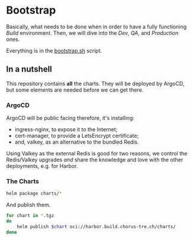 # Bootstrap

Basically, what needs to be done when in order to have a fully functioning *Build* environment. Then, we will dive into the *Dev*, *QA*, and *Production* ones.

Everything is in the [bootstrap.sh](./bootstrap.sh) script.

## In a nutshell

This repository contains **all** the charts. They will be deployed by ArgoCD, but some elements are needed before we can get there.

### ArgoCD

ArgoCD will be public facing therefore, it's installing:

 - ingress-nginx, to expose it to the Internet;
 - cert-manager, to provide a LetsEncrypt certificate;
 - and, valkey, as an alternative to the bundled Redis.

Using Valkey as the external Redis is good for two reasons, we control the Redis/Valkey upgrades *and* share the knowledge and love with the other deployments, e.g. for Harbor.

### The Charts

```bash
helm package charts/*
```

And publish them.

```bash
for chart in *.tgz
do
    helm publish $chart oci://harbor.build.chorus-tre.ch/charts/
done
```
